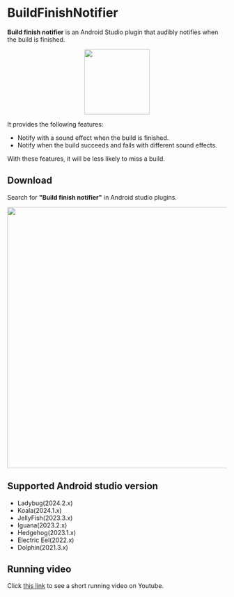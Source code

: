 # BuildFinishNotifier
**Build finish notifier** is an Android Studio plugin that audibly notifies when the build is finished. 

<p align="center">
  <image src="https://github.com/WonJoongLee/BuildFinishNotifier/assets/57510192/8e654f74-99b9-402b-a41b-759619ec1acb" width="150"/>
</p>

It provides the following features:
- Notify with a sound effect when the build is finished.
- Notify when the build succeeds and fails with different sound effects.

With these features, it will be less likely to miss a build.

## Download
Search for **"Build finish notifier"** in Android studio plugins.
<p align="center">
  <image src="https://github.com/WonJoongLee/BuildFinishNotifier/assets/57510192/a92f7208-76a1-4eef-ab6b-7ea540b821ed" width="600"/>
</p>

## Supported Android studio version
- Ladybug(2024.2.x)
- Koala(2024.1.x)
- JellyFish(2023.3.x)
- Iguana(2023.2.x)
- Hedgehog(2023.1.x)
- Electric Eel(2022.x)
- Dolphin(2021.3.x)

## Running video
Click [this link](https://www.youtube.com/watch?v=mXABS3a5X-8) to see a short running video on Youtube.
